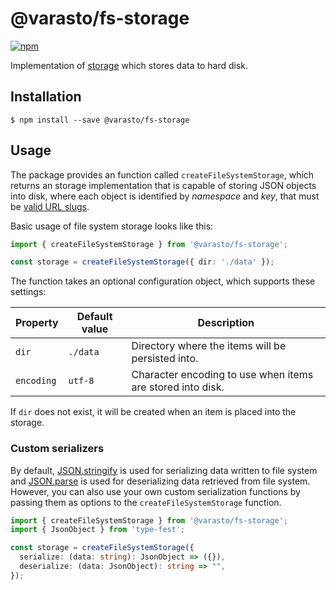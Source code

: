 # @varasto/fs-storage

[![npm][npm-image]][npm-url]

Implementation of [storage] which stores data to hard disk.

[npm-image]: https://img.shields.io/npm/v/@varasto/fs-storage.svg
[npm-url]: https://npmjs.org/package/@varasto/fs-storage
[storage]: https://www.npmjs.com/package/@varasto/storage

## Installation

```shell
$ npm install --save @varasto/fs-storage
```

## Usage

The package provides an function called `createFileSystemStorage`, which
returns an storage implementation that is capable of storing JSON objects
into disk, where each object is identified by _namespace_ and _key_, that
must be [valid URL slugs].

[valid url slugs]: https://ihateregex.io/expr/url-slug/

Basic usage of file system storage looks like this:

```TypeScript
import { createFileSystemStorage } from '@varasto/fs-storage';

const storage = createFileSystemStorage({ dir: './data' });
```

The function takes an optional configuration object, which supports these
settings:

| Property   | Default value | Description                                                |
| ---------- | ------------- | ---------------------------------------------------------- |
| `dir`      | `./data`      | Directory where the items will be persisted into.          |
| `encoding` | `utf-8`       | Character encoding to use when items are stored into disk. |

If `dir` does not exist, it will be created when an item is placed into the storage.

### Custom serializers

By default, [JSON.stringify] is used for serializing data written to file
system and [JSON.parse] is used for deserializing data retrieved from file
system. However, you can also use your own custom serialization functions
by passing them as options to the `createFileSystemStorage` function.

[json.stringify]: https://developer.mozilla.org/en-US/docs/Web/JavaScript/Reference/Global_Objects/JSON/stringify
[json.parse]: https://developer.mozilla.org/en-US/docs/Web/JavaScript/Reference/Global_Objects/JSON/parse

```TypeScript
import { createFileSystemStorage } from '@varasto/fs-storage';
import { JsonObject } from 'type-fest';

const storage = createFileSystemStorage({
  serialize: (data: string): JsonObject => ({}),
  deserialize: (data: JsonObject): string => "",
});
```
